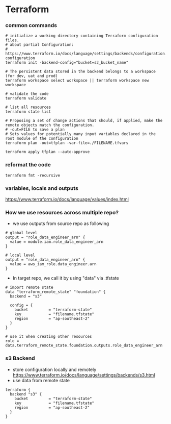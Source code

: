 # Terraform

### common commands
```
# initialize a working directory containing Terraform configuration files.
# about partial Configuration:
# https://www.terraform.io/docs/language/settings/backends/configuration.html#partial-configuration
terraform init -backend-config="bucket=s3_bucket_name"

# The persistent data stored in the backend belongs to a workspace (for dev, uat and prod)
terraform workspace select workspace || terraform workspace new workspace

# validate the code
terraform validate

# list all resources
terraform state list

# Proposing a set of change actions that should, if applied, make the remote objects match the configuration.
# -out=FILE to save a plan
# Sets values for potentially many input variables declared in the root module of the configuration
terraform plan -out=tfplan -var-file=./FILENAME.tfvars

terraform apply tfplan --auto-approve
```

### reformat the code
```
terraform fmt -recursive
```

### variables, locals and outputs
https://www.terraform.io/docs/language/values/index.html


### How we use resources across multiple repo?
- we use outputs from source repo as following
```
# global level
output = "role_data_engineer_arn" {
  value = module.iam.role_data_engineer_arn
}

# local level
output = "role_data_engineer_arn" {
  value = aws_iam_role.data_engineer.arn
}

```

- In target repo, we call it by using "data" via .tfstate 
```
# import remote state 
data "terraform_remote_state" "foundation" {
  backend = "s3"
  
  config = {
    bucket         = "terraform-state"
    key            = "filename.tfstate"
    region         = "ap-southeast-2"
  }
}

# use it when creating other resources
role = data.terraform_remote_state.foundation.outputs.role_data_engineer_arn

```

### s3 Backend
- store configuration locally and remotely https://www.terraform.io/docs/language/settings/backends/s3.html
- use data from remote state
```
terraform {
  backend "s3" {
    bucket         = "terraform-state"
    key            = "filename.tfstate"
    region         = "ap-southeast-2"
  }
}
```



